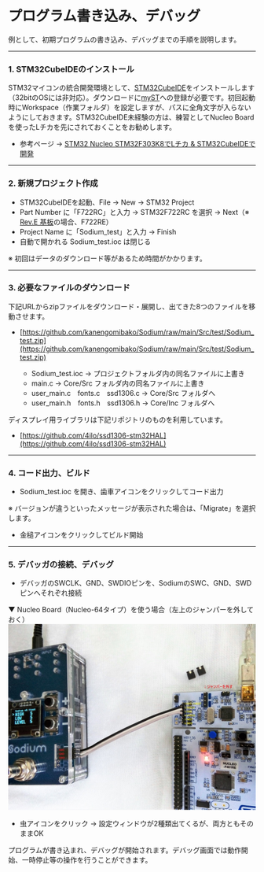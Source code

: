 # プログラム書き込み、デバッグ

例として、初期プログラムの書き込み、デバッグまでの手順を説明します。


***


### 1. STM32CubeIDEのインストール
STM32マイコンの統合開発環境として、[STM32CubeIDE](https://www.st.com/ja/development-tools/stm32cubeide.html)をインストールします（32bitのOSには非対応）。ダウンロードに[myST](https://www.st.com/content/st_com/ja.html)への登録が必要です。初回起動時にWorkspace（作業フォルダ）を設定しますが、パスに全角文字が入らないようにしておきます。STM32CubeIDE未経験の方は、練習としてNucleo Boardを使ったLチカを先にされておくことをお勧めします。

- 参考ページ → [STM32 Nucleo STM32F303K8でLチカ & STM32CubeIDEで開発](https://ameblo.jp/denshi-1996/entry-12806626635.html)

***


### 2. 新規プロジェクト作成
- STM32CubeIDEを起動、File → New → STM32 Project
- Part Number に「F722RC」と入力 → STM32F722RC を選択 → Next（※ [Rev.E 基板](006_Rev.E基板での主な変更点.md)の場合、F722RE）
- Project Name に「Sodium_test」と入力 → Finish
- 自動で開かれる Sodium_test.ioc は閉じる

※ 初回はデータのダウンロード等があるため時間がかかります。

***


### 3. 必要なファイルのダウンロード
下記URLからzipファイルをダウンロード・展開し、出てきた8つのファイルを移動させます。
- [https://github.com/kanengomibako/Sodium/raw/main/Src/test/Sodium_test.zip](https://github.com/kanengomibako/Sodium/raw/main/Src/test/Sodium_test.zip)

	- Sodium_test.ioc → プロジェクトフォルダ内の同名ファイルに上書き
	- main.c → Core/Src フォルダ内の同名ファイルに上書き
	- user_main.c　fonts.c　ssd1306.c → Core/Src フォルダへ
	- user_main.h　fonts.h　ssd1306.h → Core/Inc フォルダへ

ディスプレイ用ライブラリは下記リポジトリのものを利用しています。
- [https://github.com/4ilo/ssd1306-stm32HAL](https://github.com/4ilo/ssd1306-stm32HAL)

***


### 4. コード出力、ビルド
- Sodium_test.ioc を開き、歯車アイコンをクリックしてコード出力

※ バージョンが違うといったメッセージが表示された場合は、「Migrate」を選択します。

- 金槌アイコンをクリックしてビルド開始

***


### 5. デバッガの接続、デバッグ
- デバッガのSWCLK、GND、SWDIOピンを、SodiumのSWC、GND、SWDピンへそれぞれ接続

▼ Nucleo Board（Nucleo-64タイプ）を使う場合（左上のジャンパーを外しておく）
  ![デバッガーの接続](img/001_001.jpg)

- 虫アイコンをクリック → 設定ウィンドウが2種類出てくるが、両方ともそのままOK

プログラムが書き込まれ、デバッグが開始されます。デバッグ画面では動作開始、一時停止等の操作を行うことができます。